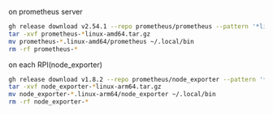 on prometheus server

```sh
gh release download v2.54.1 --repo prometheus/prometheus --pattern '*linux-amd64*'
tar -xvf prometheus-*linux-amd64.tar.gz
mv prometheus-*.linux-amd64/prometheus ~/.local/bin
rm -rf prometheus-*
```

on each RPI(node_exporter)

```sh
gh release download v1.8.2 --repo prometheus/node_exporter --pattern '*linux-arm64*'
tar -xvf node_exporter-*linux-arm64.tar.gz
mv node_exporter-*.linux-arm64/node_exporter ~/.local/bin
rm -rf node_exporter-*
```

